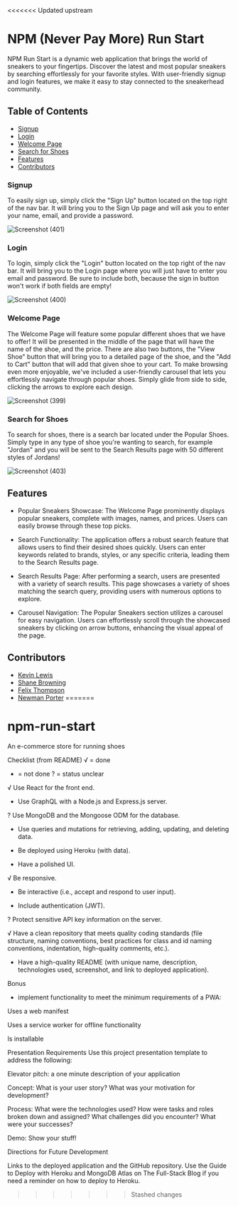 <<<<<<< Updated upstream
# NPM (Never Pay More) Run Start

NPM Run Start is a dynamic web application that brings the world of sneakers to your fingertips. Discover the latest and most popular sneakers by searching effortlessly for your favorite styles. With user-friendly signup and login features, we make it easy to stay connected to the sneakerhead community.

## Table of Contents

- [Signup](#signup)
- [Login](#login)
- [Welcome Page](#welcome-page)
- [Search for Shoes](#search-for-shoes)
- [Features](#features)
- [Contributors](#contributors)


### Signup

To easily sign up, simply click the "Sign Up" button located on the top right of the nav bar. It will bring you to the Sign Up page and will ask you to enter your name, email, and provide a password.

![Screenshot (401)](https://github.com/SixFourDev/npm-run-start/assets/127274865/e8f30d6b-fefb-4ee0-9d67-617d4dd1421f)

### Login

To login, simply click the "Login" button located on the top right of the nav bar. It will bring you to the Login page where you will just have to enter you email and password. Be sure to include both, because the sign in button won't work if both fields are empty!

![Screenshot (400)](https://github.com/SixFourDev/npm-run-start/assets/127274865/097388b8-6d12-4b93-b334-d748da3a8e0c)

### Welcome Page

The Welcome Page will feature some popular different shoes that we have to offer! It will be presented in the middle of the page that will have the name of the shoe, and the price. There are also two buttons, the "View Shoe" button that will bring you to a detailed page of the shoe, and the "Add to Cart" button that will add that given shoe to your cart. To make browsing even more enjoyable, we've included a user-friendly carousel that lets you effortlessly navigate through popular shoes. Simply glide from side to side, clicking the arrows to explore each design.

![Screenshot (399)](https://github.com/SixFourDev/npm-run-start/assets/127274865/3013a7e9-d4bc-4bb5-b726-bbd44d7cdcd9)

### Search for Shoes

To search for shoes, there is a search bar located under the Popular Shoes. Simply type in any type of shoe you're wanting to search, for example "Jordan" and you will be sent to the Search Results page with 50 different styles of Jordans!

![Screenshot (403)](https://github.com/SixFourDev/npm-run-start/assets/127274865/5ef734b8-2ae5-4f1f-a870-6d1c2acd601b)

## Features

- Popular Sneakers Showcase: The Welcome Page prominently displays popular sneakers, complete with images, names, and prices. Users can easily browse through these top picks.

- Search Functionality: The application offers a robust search feature that allows users to find their desired shoes quickly. Users can enter keywords related to brands, styles, or any specific criteria, leading them to the Search Results page.

- Search Results Page: After performing a search, users are presented with a variety of search results. This page showcases a variety of shoes matching the search query, providing users with numerous options to explore.

- Carousel Navigation: The Popular Sneakers section utilizes a carousel for easy navigation. Users can effortlessly scroll through the showcased sneakers by clicking on arrow buttons, enhancing the visual appeal of the page.


## Contributors

- [Kevin Lewis](https://github.com/KPL33)
- [Shane Browning](https://github.com/SixFourDev)
- [Felix Thompson](https://github.com/SuperFeeeelix)
- [Newman Porter](https://github.com/nporter619)
=======
# npm-run-start
An e-commerce store for running shoes


Checklist (from README)
√ = done
- = not done
? = status unclear

√ Use React for the front end.

- Use GraphQL with a Node.js and Express.js server.

? Use MongoDB and the Mongoose ODM for the database.

- Use queries and mutations for retrieving, adding, updating, and deleting data.

- Be deployed using Heroku (with data).

- Have a polished UI.

√ Be responsive.

- Be interactive (i.e., accept and respond to user input).

- Include authentication (JWT).

? Protect sensitive API key information on the server.

√ Have a clean repository that meets quality coding standards (file structure, naming conventions, best practices for class and id naming conventions, indentation, high-quality comments, etc.).

- Have a high-quality README (with unique name, description, technologies used, screenshot, and link to deployed application).

Bonus
- implement functionality to meet the minimum requirements of a PWA:

Uses a web manifest

Uses a service worker for offline functionality

Is installable

Presentation Requirements
Use this project presentation template to address the following:

Elevator pitch: a one minute description of your application

Concept: What is your user story? What was your motivation for development?

Process: What were the technologies used? How were tasks and roles broken down and assigned? What challenges did you encounter? What were your successes?

Demo: Show your stuff!

Directions for Future Development

Links to the deployed application and the GitHub repository. Use the Guide to Deploy with Heroku and MongoDB Atlas on The Full-Stack Blog if you need a reminder on how to deploy to Heroku.
>>>>>>> Stashed changes
